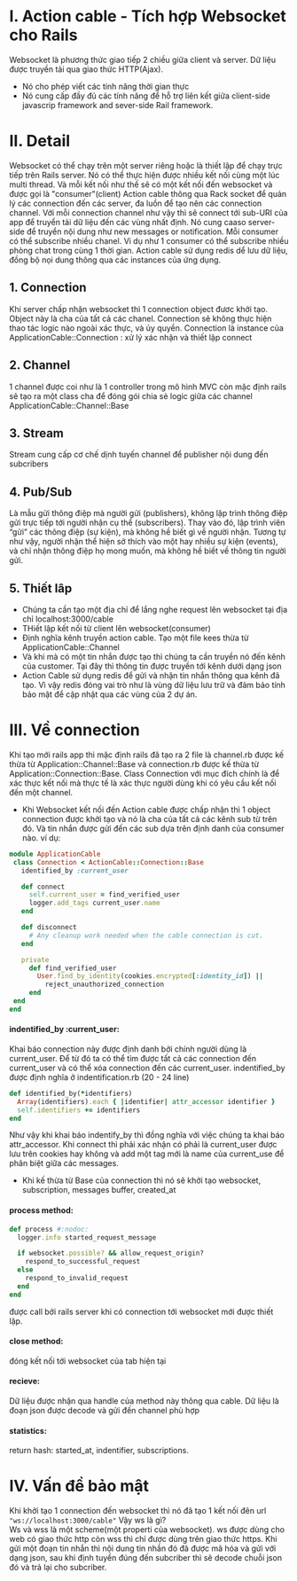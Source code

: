 
# I. Action cable - Tích hợp Websocket cho Rails
Websocket là phương thức giao tiếp 2 chiều giữa client và server. Dữ liệu được truyền tải qua giao thức HTTP(Ajax).
- Nó cho phép viết các tính năng thời gian thực
- Nó cung cấp đầy đủ các tính năng để hỗ trợ liên kết giữa client-side javascrip framework and sever-side Rail framework.
# II. Detail
Websocket có thể chạy trên một server riêng hoặc là thiết lập để chạy trực tiếp trên Rails server. Nó có thể thực hiện được nhiều kết nối cùng một lúc multi thread. Và mỗi kết nối như thế sẽ có một kết nối đến websocket và được gọi là "consumer"(client)
Action cable thông qua Rack socket để quản lý các connection đến các server, đa luồn để tạo nên các connection channel. Với mỗi connection channel như vậy thì sẽ connect tới sub-URI của app để truyển tải dữ liệu đến các vùng nhất định. Nó cung caaso server-side để truyển nội dung như new messages or notification.
Mỗi consumer có thể subscribe nhiều chanel. Vi dụ như 1 consumer có thể subscribe nhiều phòng chat trong cùng 1 thời gian.
Action cable sử dụng redis dể lưu dữ liệu, đồng bộ nọi dung thông qua các instances của ứng dụng.
## 1. Connection
Khi server chấp nhận websocket thì 1 connection object đươc khởi tạo. Object này là cha của tất cả các chanel. Connection sẽ không thực hiện thao tác logic nào ngoài xác thực, và ủy quyền.
Connection là instance của ApplicationCable::Connection : xử lý xác nhận và thiết lập connect
## 2. Channel
1 channel được coi như là 1 controller trong mô hình MVC còn mặc định rails sẽ tạo ra một class cha để đóng gói chia sẻ logic giữa các channel ApplicationCable::Channel::Base
## 3. Stream
Stream cung cấp cơ chế dịnh tuyến channel để publisher nội dung đến subcribers
## 4. Pub/Sub
Là mẫu gửi thông điệp mà người gửi (publishers), không lập trình thông điệp gửi trực tiếp tới người nhận cụ thể (subscribers). Thay vào đó, lập trình viên “gửi” các thông điệp (sự kiện), mà không hề biết gì về người nhận. Tương tự như vậy, người nhận thể hiện sở thích vào một hay nhiều sự kiện (events), và chỉ nhận thông điệp họ mong muốn, mà không hề biết về thông tin người gửi.
## 5. Thiết lâp
- Chúng ta cần tạo một địa chỉ để lắng nghe request lên websocket tại địa chỉ localhost:3000/cable
- THiết lập kết nối từ client lên websocket(consumer)
- Định nghĩa kênh truyền action cable. Tạo một file kees thừa từ ApplicationCable::Channel
- Và khi mà có một tin nhắn được tạo thì chúng ta cần truyền nó đến kênh của customer. Tại đây thì thông tin được truyền tới kênh dưới dạng json
- Action Cable sử dụng redis để gửi và nhận tin nhắn thông qua kênh đã tạo. Vì vậy redis đóng vai trò như là vùng dữ liệu lưu trữ và đảm bảo tính bảo mật để cập nhật qua các vùng của 2 dự án.
# III. Về connection
Khi tạo mới rails app thì mặc định rails đã tạo ra 2 file là channel.rb được kế thừa từ Application::Channel::Base và connection.rb được kế thừa từ Application::Connection::Base.
Class Connection với mục đích chính là để xác thực kết nối mà thực tế là xác thực người dùng khi có yêu cầu kết nối đến một channel.
- Khi Websocket kết nối đến Action cable được chấp nhận thì 1 object connection được khởi tạo và nó là cha của tất cả các kênh sub từ trên đó. Và tin nhắn được gửi đến các sub dựa trên định danh của consumer nào. ví dụ:
```ruby
module ApplicationCable
 class Connection < ActionCable::Connection::Base
   identified_by :current_user

   def connect
     self.current_user = find_verified_user
     logger.add_tags current_user.name
   end

   def disconnect
     # Any cleanup work needed when the cable connection is cut.
   end

   private
     def find_verified_user
       User.find_by_identity(cookies.encrypted[:identity_id]) ||
         reject_unauthorized_connection
     end
 end
end
```
#### indentified_by :current_user:
Khai báo connection này được định danh bởi chính người dùng là current_user. Để từ đó ta có thể tìm được tất cả các connection đến current_user và có thể xóa connection đến các current_user.
indentified_by được định nghĩa ở indentification.rb (20 - 24 line)
```ruby
def identified_by(*identifiers)
  Array(identifiers).each { |identifier| attr_accessor identifier }
  self.identifiers += identifiers
end
```
Như vậy khi khai báo indentify_by thì đồng nghĩa với việc chúng ta khai báo attr_accessor.
Khi connect thì phải xác nhận có phải là current_user được lưu trên cookies hay không và add một tag mới là name của current_use để phân biệt giữa các messages.
- Khi kế thừa từ Base của connection thì nó sẽ khởi tạo websocket, subscription, messages buffer, created_at
#### process method:
```ruby
def process #:nodoc:
  logger.info started_request_message

  if websocket.possible? && allow_request_origin?
    respond_to_successful_request
  else
    respond_to_invalid_request
  end
end
```
được call bởi rails server khi có connection tới websocket mới được thiết lập.
#### close method:
đóng kết nối tới websocket của tab hiện tại
#### recieve:
Dữ liệu được nhận qua handle của method này thông qua cable. Dữ liệu là đoạn json được decode và gửi đến channel phù hợp
#### statistics:
return hash: started_at, indentifier, subscriptions.

# IV. Vấn đề bảo mật
Khi khởi tạo 1 connection đến websocket thì nó đã tạo 1 kết nối đên url <code>"ws://localhost:3000/cable"</code> Vậy ws là gì? <br>
Ws và wss là một scheme(một properti của websocket). ws được dùng cho web có giao thức http còn wss thì chỉ được dùng trên giao thức https.
Khi gửi một đoạn tin nhắn thì nội dung tin nhắn đó đã được mã hóa và gửi với dạng json, sau khi định tuyền đúng đến subcriber thì sẽ decode chuỗi json đó và trả lại cho subcriber.
